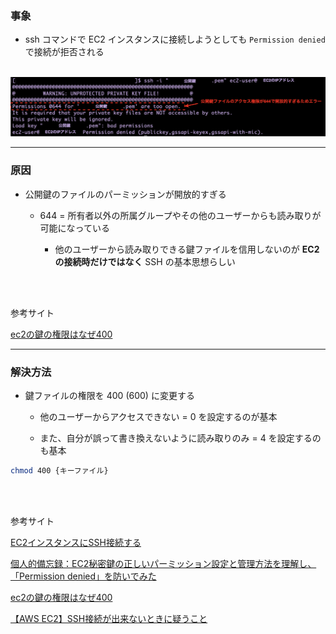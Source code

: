 ### 事象

- ssh コマンドで EC2 インスタンスに接続しようとしても `Permission denied` で接続が拒否される

<br>

<img src="../img/Issue-Key-Permission_1.png" />

---

### 原因

- 公開鍵のファイルのパーミッションが開放的すぎる

    - 644 = 所有者以外の所属グループやその他のユーザーからも読み取りが可能になっている

        - 他のユーザーから読み取りできる鍵ファイルを信用しないのが **EC2 の接続時だけではなく** SSH の基本思想らしい

<br>
<br>

参考サイト

[ec2の鍵の権限はなぜ400](https://teratail.com/questions/105151)

---

### 解決方法

- 鍵ファイルの権限を 400 (600) に変更する

    - 他のユーザーからアクセスできない = 0 を設定するのが基本

    - また、自分が誤って書き換えないように読み取りのみ = 4 を設定するのも基本

```bash
chmod 400 {キーファイル}
```

<br>
<br>

参考サイト

[EC2インスタンスにSSH接続する](https://zenn.dev/shimouta/articles/980fb72661da9e)


[個人的備忘録：EC2秘密鍵の正しいパーミッション設定と管理方法を理解し、「Permission denied」を防いでみた](https://qiita.com/free-honda/items/dfa6a4376b155f5c5162)

[ec2の鍵の権限はなぜ400](https://teratail.com/questions/105151)

[【AWS EC2】SSH接続が出来ないときに疑うこと](https://note.com/taro1212/n/n6c4d25c37178)